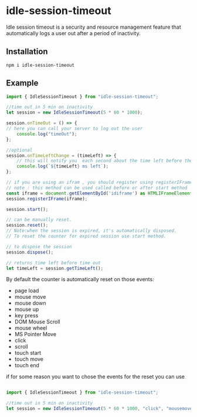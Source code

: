 # idle-session-timeout

Idle session timeout is a security and resource management feature that automatically logs a user out after a period of inactivity.

## Installation

```
npm i idle-session-timeout
```

## Example

```Typescript
import { IdleSessionTimeout } from "idle-session-timeout";

//time out in 5 min on inactivity
let session = new IdleSessionTimeout(5 * 60 * 1000);

session.onTimeOut = () => {
// here you can call your server to log out the user
    console.log("timeOut");
};

//optional
session.onTimeLeftChange = (timeLeft) => {
    // this will notify you  each second about the time left before the timeout
    console.log(`${timeLeft} ms left`);
};

// if you are using an ifram , you should register using registerIFrame  
// note : this method can be used called before or after start method
const iframe = document.getElementById('idiframe') as HTMLIFrameElement;
session.registerIFrame(iframe);

session.start();

// can be manually reset.
session.reset();
// Note:when the session is expired, it's automatically disposed.
// To reset the counter for expired session use start method.

// to dispose the session
session.dispose();

// returns time left before time out
let timeLeft = session.getTimeLeft();

```

By default the counter is automatically reset on those events:

- page load
- mouse move
- mouse down
- mouse up
- key press
- DOM Mouse Scroll
- mouse wheel
- MS Pointer Move
- click
- scroll
- touch start
- touch move
- touch end

if for some reason you want to chose the events for the reset you can use

```Typescript

import { IdleSessionTimeout } from "idle-session-timeout";

//time out in 5 min on inactivity
let session = new IdleSessionTimeout(5 * 60 * 1000, "click", "mousemove", ... etc );

```
